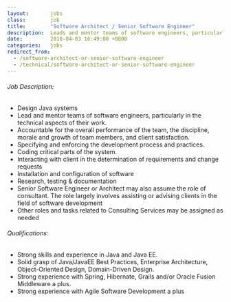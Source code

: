 ```yaml
---
layout:       jobs
class:        job
title:        "Software Architect / Senior Software Engineer"
description:  Leads and mentor teams of software engineers, particularly in the technical aspects of their work.
date:         2018-04-03 16:49:00 +0800
categories:   jobs
redirect_from:
  - /software-architect-or-senior-software-engineer
  - /technical/software-architect-or-senior-software-engineer
---
```

<!-- Do not leave new lines after each element. Elements after new lines will not be rendered. -->
<h6 class="-dark">Job Description:</h6>
<ul>
  <li>
    Design Java systems
  </li>
  <li>
    Lead and mentor teams of software engineers, particularly in the technical aspects of their work.
  </li>
  <li>
    Accountable for the overall performance of the team, the discipline, morale and growth of team members, and client satisfaction.
  </li>
  <li>
    Specifying and enforcing the development process and practices.
  </li>
  <li>
    Coding critical parts of the system.
  </li>
  <li>
    Interacting with client in the determination of requirements and change requests
  </li>
  <li>
    Installation and configuration of software
  </li>
  <li>
    Research, testing & documentation
  </li>
  <li>
    Senior Software Engineer or Architect may also assume the role of consultant. The role largely involves assisting or advising clients in the field of software development
  </li>
  <li>
    Other roles and tasks related to Consulting Services may be assigned as needed
  </li>
</ul>
<h6 class="-dark">Qualifications:</h6>
<ul>
  <li>
    Strong skills and experience in Java and Java EE.
  </li>
  <li>
    Solid grasp of Java/JavaEE Best Practices, Enterprise Architecture, Object-Oriented Design, Domain-Driven Design.
  </li>
  <li>
    Strong experience with Spring, Hibernate, Grails and/or Oracle Fusion Middleware a plus.
  </li>
  <li>
    Strong experience with Agile Software Development a plus
  </li>
</ul>